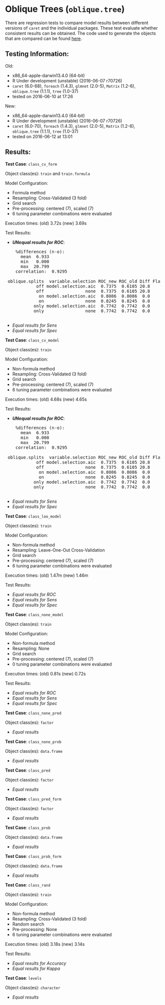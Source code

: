 Oblique Trees (`oblique.tree`)
 ===== 

There are regression tests to compare model results between different versions of `caret` and the individual packages. These test evaluate whether consistent results can be obtained. The code used to generate the objects that are compared can be found [here](https://github.com/topepo/caret/blob/master/RegressionTests/Code/oblique.tree.R).

Testing Information:
---------

Old:

 * x86_64-apple-darwin13.4.0 (64-bit)
 * R Under development (unstable) (2016-06-07 r70726)
 * `caret` (6.0-68), `foreach` (1.4.3), `glmnet` (2.0-5), `Matrix` (1.2-6), `oblique.tree` (1.1.1), `tree` (1.0-37)
 * tested on 2016-06-10 at 17:26


New:

 * x86_64-apple-darwin13.4.0 (64-bit)
 * R Under development (unstable) (2016-06-07 r70726)
 * `caret` (6.0-70), `foreach` (1.4.3), `glmnet` (2.0-5), `Matrix` (1.2-6), `oblique.tree` (1.1.1), `tree` (1.0-37)
 * tested on 2016-06-12 at 13:01


Results:
---------

**Test Case**: `class_cv_form`

Object class(es): `train` and `train.formula`

Model Configuration:

 * Formula method
 * Resampling: Cross-Validated (3 fold)
 * Grid search
 * Pre-processing: centered (7), scaled (7)  
 * 6 tuning parameter combinations were evaluated


Execution times: (old) 3.72s (new) 3.69s

Test Results:

 * ***UNequal results for ROC***:

<pre>
    %differences (n-o):                 
      mean  6.933
      min   0.000
      max  20.799
    correlation:  0.9295 

 oblique.splits  variable.selection ROC_new ROC_old Diff Flag
            off model.selection.aic  0.7375  0.6105 20.8    *
            off                none  0.7375  0.6105 20.8    *
             on model.selection.aic  0.8086  0.8086  0.0     
             on                none  0.8245  0.8245  0.0     
           only model.selection.aic  0.7742  0.7742  0.0     
           only                none  0.7742  0.7742  0.0     

</pre>

 * _Equal results for Sens_
 * _Equal results for Spec_

**Test Case**: `class_cv_model`

Object class(es): `train`

Model Configuration:

 * Non-formula method
 * Resampling: Cross-Validated (3 fold)
 * Grid search
 * Pre-processing: centered (7), scaled (7)  
 * 6 tuning parameter combinations were evaluated


Execution times: (old) 4.68s (new) 4.65s

Test Results:

 * ***UNequal results for ROC***:

<pre>
    %differences (n-o):                 
      mean  6.933
      min   0.000
      max  20.799
    correlation:  0.9295 

 oblique.splits  variable.selection ROC_new ROC_old Diff Flag
            off model.selection.aic  0.7375  0.6105 20.8    *
            off                none  0.7375  0.6105 20.8    *
             on model.selection.aic  0.8086  0.8086  0.0     
             on                none  0.8245  0.8245  0.0     
           only model.selection.aic  0.7742  0.7742  0.0     
           only                none  0.7742  0.7742  0.0     

</pre>

 * _Equal results for Sens_
 * _Equal results for Spec_

**Test Case**: `class_loo_model`

Object class(es): `train`

Model Configuration:

 * Non-formula method
 * Resampling: Leave-One-Out Cross-Validation
 * Grid search
 * Pre-processing: centered (7), scaled (7)  
 * 6 tuning parameter combinations were evaluated


Execution times: (old) 1.47m (new) 1.46m

Test Results:

 * _Equal results for ROC_
 * _Equal results for Sens_
 * _Equal results for Spec_

**Test Case**: `class_none_model`

Object class(es): `train`

Model Configuration:

 * Non-formula method
 * Resampling: None
 * Grid search
 * Pre-processing: centered (7), scaled (7)  
 * 0 tuning parameter combinations were evaluated


Execution times: (old) 0.81s (new) 0.72s

Test Results:

 * _Equal results for ROC_
 * _Equal results for Sens_
 * _Equal results for Spec_

**Test Case**: `class_none_pred`

Object class(es): `factor`

 * _Equal results_

**Test Case**: `class_none_prob`

Object class(es): `data.frame`

 * _Equal results_

**Test Case**: `class_pred`

Object class(es): `factor`

 * _Equal results_

**Test Case**: `class_pred_form`

Object class(es): `factor`

 * _Equal results_

**Test Case**: `class_prob`

Object class(es): `data.frame`

 * _Equal results_

**Test Case**: `class_prob_form`

Object class(es): `data.frame`

 * _Equal results_

**Test Case**: `class_rand`

Object class(es): `train`

Model Configuration:

 * Non-formula method
 * Resampling: Cross-Validated (3 fold)
 * Random search
 * Pre-processing: None  
 * 6 tuning parameter combinations were evaluated


Execution times: (old) 3.18s (new) 3.14s

Test Results:

 * _Equal results for Accuracy_
 * _Equal results for Kappa_

**Test Case**: `levels`

Object class(es): `character`

 * _Equal results_

